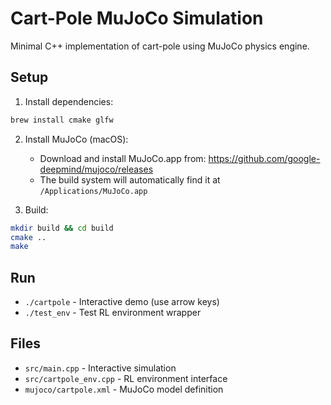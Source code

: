 # Cart-Pole MuJoCo Simulation

Minimal C++ implementation of cart-pole using MuJoCo physics engine.

## Setup

1. Install dependencies:
```bash
brew install cmake glfw
```

2. Install MuJoCo (macOS):
   - Download and install MuJoCo.app from: https://github.com/google-deepmind/mujoco/releases
   - The build system will automatically find it at `/Applications/MuJoCo.app`

3. Build:
```bash
mkdir build && cd build
cmake ..
make
```

## Run

- `./cartpole` - Interactive demo (use arrow keys)
- `./test_env` - Test RL environment wrapper

## Files

- `src/main.cpp` - Interactive simulation
- `src/cartpole_env.cpp` - RL environment interface
- `mujoco/cartpole.xml` - MuJoCo model definition

